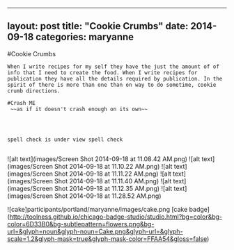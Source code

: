      
---
layout: post
title:  "Cookie Crumbs"
date:   2014-09-18
categories: maryanne
---

#Cookie Crumbs

	When I write recipes for my self they have the just the amount of of info that I need to create the food. When I write recipes for publication they have all the details required by publication. In the spirit of there is more than one than on way to do sometime, cookie crumb directions. 

	#Crash ME
	 ~~as if it doesn't crash enough on its own~~

	 


	spell check is under view spell check


##



![alt text](images/Screen Shot 2014-09-18 at 11.08.42 AM.png)
	![alt text](images/Screen Shot 2014-09-18 at 11.10.22 AM.png)
	 ![alt text](images/Screen Shot 2014-09-18 at 11.11.22 AM.png)
![alt text](images/Screen Shot 2014-09-18 at 11.11.40 AM.png)
![alt text](images/Screen Shot 2014-09-18 at 11.12.35 AM.png)
![alt text](images/Screen Shot 2014-09-18 at 11.28.52 AM.png)

![cake]participants/portland/maryanne/images/cake.png
[cake badge]
(http://toolness.github.io/chicago-badge-studio/studio.html?bg=color&bg-color=6D33B0&bg-subtlepattern=flowers.png&bg-url=&glyph=noun&glyph-noun=Cake.png&glyph-url=&glyph-scale=1.2&glyph-mask=true&glyph-mask-color=FFAA54&gloss=false)
